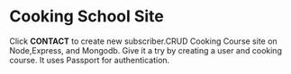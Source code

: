 # Cooking School Site
Click __CONTACT__ to create new subscriber.CRUD Cooking Course site on Node,Express, and Mongodb. 
Give it a try by creating a user and cooking course. It uses Passport for authentication.
